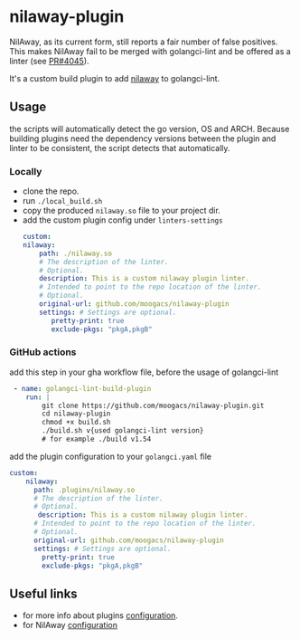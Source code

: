 # nilaway-plugin

NilAway, as its current form, still reports a fair number of false positives. This makes NilAway fail to be merged with golangci-lint and be offered as a linter (see [PR#4045](https://github.com/golangci/golangci-lint/issues/4045)). 

It's a custom build plugin to add [nilaway](https://github.com/uber-go/nilaway) to golangci-lint.

## Usage
the scripts will automatically detect the go version, OS and ARCH. 
Because building plugins need the dependency versions between the plugin and linter to be consistent, the script detects that automatically.


### Locally
- clone the repo.
- run `./local_build.sh` 
- copy the produced `nilaway.so` file to your project dir.
- add the custom plugin config under `linters-settings`
    ```yaml
    custom:
    nilaway:
        path: ./nilaway.so
        # The description of the linter.
        # Optional.
        description: This is a custom nilaway plugin linter.
        # Intended to point to the repo location of the linter.
        # Optional.
        original-url: github.com/moogacs/nilaway-plugin
        settings: # Settings are optional.
           pretty-print: true
           exclude-pkgs: "pkgA,pkgB"

### GitHub actions

add this step in your gha workflow file, before the usage of golangci-lint

```yaml
 - name: golangci-lint-build-plugin
    run: |          
        git clone https://github.com/moogacs/nilaway-plugin.git
        cd nilaway-plugin
        chmod +x build.sh
        ./build.sh v{used golangci-lint version} 
        # for example ./build v1.54
```

add the plugin configuration to your `golangci.yaml` file

```yaml
custom:
    nilaway:
      path: .plugins/nilaway.so
      # The description of the linter.
      # Optional.
       description: This is a custom nilaway plugin linter.
      # Intended to point to the repo location of the linter.
      # Optional.
      original-url: github.com/moogacs/nilaway-plugin
      settings: # Settings are optional.
        pretty-print: true
        exclude-pkgs: "pkgA,pkgB"
```

## Useful links  
- for more info about plugins [configuration](https://golangci-lint.run/contributing/new-linters/#configure-a-plugin).
- for NilAway [configuration](https://github.com/uber-go/nilaway/wiki/Configuration)
